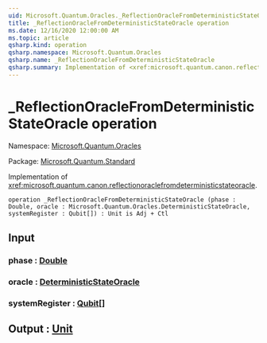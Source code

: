 ```yaml
---
uid: Microsoft.Quantum.Oracles._ReflectionOracleFromDeterministicStateOracle
title: _ReflectionOracleFromDeterministicStateOracle operation
ms.date: 12/16/2020 12:00:00 AM
ms.topic: article
qsharp.kind: operation
qsharp.namespace: Microsoft.Quantum.Oracles
qsharp.name: _ReflectionOracleFromDeterministicStateOracle
qsharp.summary: Implementation of <xref:microsoft.quantum.canon.reflectionoraclefromdeterministicstateoracle>.
---
```


# _ReflectionOracleFromDeterministicStateOracle operation

Namespace: [Microsoft.Quantum.Oracles](xref:Microsoft.Quantum.Oracles)

Package: [Microsoft.Quantum.Standard](https://nuget.org/packages/Microsoft.Quantum.Standard)


Implementation of <xref:microsoft.quantum.canon.reflectionoraclefromdeterministicstateoracle>.

```qsharp
operation _ReflectionOracleFromDeterministicStateOracle (phase : Double, oracle : Microsoft.Quantum.Oracles.DeterministicStateOracle, systemRegister : Qubit[]) : Unit is Adj + Ctl
```


## Input

### phase : [Double](xref:microsoft.quantum.lang-ref.double)




### oracle : [DeterministicStateOracle](xref:Microsoft.Quantum.Oracles.DeterministicStateOracle)




### systemRegister : [Qubit](xref:microsoft.quantum.lang-ref.qubit)[]





## Output : [Unit](xref:microsoft.quantum.lang-ref.unit)


